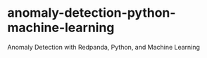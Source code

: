 # anomaly-detection-python-machine-learning
Anomaly Detection with Redpanda, Python, and Machine Learning
